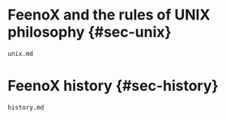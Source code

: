 # FeenoX and the rules of UNIX philosophy {#sec-unix}

```{.include shift-heading-level-by=1}
unix.md
```

# FeenoX history {#sec-history}

```{.include shift-heading-level-by=1}
history.md
```

